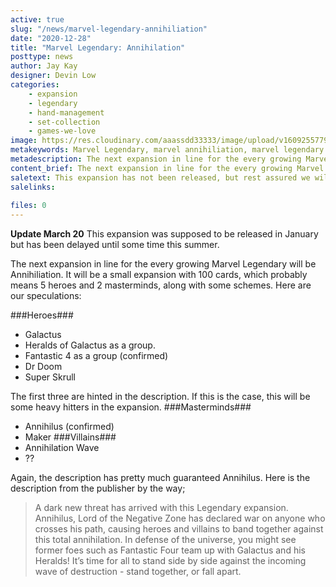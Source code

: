 ```yaml
---
active: true
slug: "/news/marvel-legendary-annihiliation"
date: "2020-12-28"
title: "Marvel Legendary: Annihilation"
posttype: news
author: Jay Kay
designer: Devin Low
categories: 
    - expansion
    - legendary
    - hand-management
    - set-collection
    - games-we-love
image: https://res.cloudinary.com/aaassdd33333/image/upload/v1609255779/annihi.png
metakeywords: Marvel Legendary, marvel annihiliation, marvel legendary annihiliation, legendary marvel annihiliation, marvel legendary galactus hero
metadescription: The next expansion in line for the every growing Marvel Legendary will be Annihiliation. It will be released Summer 2021.
content_brief: The next expansion in line for the every growing Marvel Legendary will be Annihiliation. It will be released Summer 2021.
saletext: This expansion has not been released, but rest assured we will let you know when!
salelinks: 
   
files: 0
---
```

**Update March 20** This expansion was supposed to be released in January but has been delayed until some time this summer.

 The next expansion in line for the every growing Marvel Legendary will be Annihiliation. It will be a small expansion with 100 cards, which probably means 5 heroes and 2 masterminds, along with some schemes. Here are our speculations:

 ###Heroes###
 - Galactus
 - Heralds of Galactus as a group.
 - Fantastic 4 as a group (confirmed)
 - Dr Doom
 - Super Skrull

 The first three are hinted in the description. If this is the case, this will be some heavy hitters in the expansion.
 ###Masterminds###
 - Annihilus (confirmed)
 - Maker
###Villains###
- Annihilation Wave
- ??

Again, the description has pretty much guaranteed Annihilus.
Here is the description from the publisher by the way;
<blockquote>A dark new threat has arrived with this Legendary expansion. Annihilus, Lord of the Negative Zone has declared war on anyone who crosses his path, causing heroes and villains to band together against this total annihilation. In defense of the universe, you might see former foes such as Fantastic Four team up with Galactus and his Heralds! It’s time for all to stand side by side against the incoming wave of destruction - stand together, or fall apart.</blockquote>